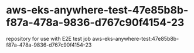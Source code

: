 # aws-eks-anywhere-test-47e85b8b-f87a-478a-9836-d767c90f4154-23
repository for use with E2E test job aws-eks-anywhere-test:47e85b8b-f87a-478a-9836-d767c90f4154-23
